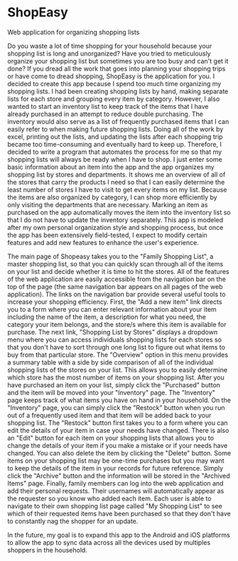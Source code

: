 # ShopEasy
Web application for organizing shopping lists

Do you waste a lot of time shopping for your household because your shopping list is long and unorganized? Have you tried to meticulously organize your shopping list but sometimes you are too busy and can't get it done?  If you dread all the work that goes into planning your shopping trips or have come to dread shopping, ShopEasy is the application for you. I decided to create this app because I spend too much time organizing my shopping lists.  I had been creating shopping lists by hand, making separate lists for each store and grouping every item by category. However, I also wanted to start an inventory list to keep track of the items that I have already purchased in an attempt to reduce double purchasing.  The inventory would also serve as a list of frequently purchased items that I can easily refer to when making future shopping lists.  Doing all of the work by excel, printing out the lists, and updating the lists after each shopping trip became too time-consuming and eventually hard to keep up. Therefore, I decided to write a program that automates the process for me so that my shopping lists will always be ready when I have to shop.  I just enter some basic information about an item into the app and the app organizes my shopping list by stores and departments. It shows me an overview of all of the stores that carry the products I need so that I can easily determine the least number of stores I have to visit to get every items on my list.  Because the items are also organized by category, I can shop more efficiently by only visiting the departments that are necessary. Marking an item as purchased on the app automatically moves the item into the inventory list so that I do not have to update the inventory separately.  This app is modeled after my own personal organization style and shopping process, but once the app has been extensively field-tested, I expect to modify certain features and add new features to enhance the user's experience.    

The main page of Shopeasy takes you to the "Family Shopping List", a master shopping list, so that you can quickly scan through all of the items on your list and decide whether it is time to hit the stores.  All of the features of the web application are easily accessible from the navigation bar on the top of the page (the same navigation bar appears on all pages of the web application).  The links on the navigation bar provide several useful tools to increase your shopping efficiency.  First, the "Add a new item" link directs you to a form where you can enter relevant information about your item including the name of the item, a description for what you need, the category your item belongs, and the store/s where this item is available for purchase.  The next link, "Shopping List by Stores" displays a dropdown menu where you can access individuals shopping lists for each stores so that you don't have to sort through one long list to figure out what items to buy from that particular store.  The "Overview" option in this menu provides a summary table with a side by side comparison of all of the individual shopping lists of the stores on your list.  This allows you to easily determine which store has the most number of items on your shopping list.  After you have purchased an item on your list, simply click the "Purchased" button and the item will be moved into your "Inventory" page.  The "Inventory" page keeps track of what items you have on hand in your household.  On the "Inventory" page, you can simply click the "Restock" button when you run out of a frequently used item and that item will be added back to your shopping list.  The "Restock" button first takes you to a form where you can edit the details of your item in case your needs have changed.  There is also an "Edit" button for each item on your shopping lists that allows you to change the details of your item if you make a mistake or if your needs have changed. You can also delete the item by clicking the "Delete" button.  Some items on your shopping list may be one-time purchases but you may want to keep the details of the item in your records for future reference. Simply click the "Archive" button and the information will be stored in the "Archived Items" page.  Finally,  family members can log into the web application and add their personal requests.  Their usernames will automatically appear as the requester so you know who added each item.  Each user is able to navigate to their own shopping list page called "My Shopping List" to see which of their requested items have been purchased so that they don't have to constantly nag the shopper for an update. 

In the future, my goal is to expand this app to the Android and iOS platforms to allow the app to sync data across all the devices used by multiples shoppers in the household.  
